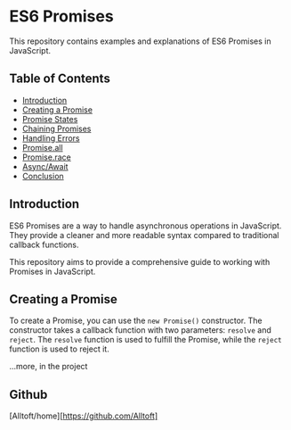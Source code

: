 # ES6 Promises

This repository contains examples and explanations of ES6 Promises in JavaScript.

## Table of Contents

- [Introduction](#introduction)
- [Creating a Promise](#creating-a-promise)
- [Promise States](#promise-states)
- [Chaining Promises](#chaining-promises)
- [Handling Errors](#handling-errors)
- [Promise.all](#promiseall)
- [Promise.race](#promiserace)
- [Async/Await](#asyncawait)
- [Conclusion](#conclusion)

## Introduction

ES6 Promises are a way to handle asynchronous operations in JavaScript. They provide a cleaner and more readable syntax compared to traditional callback functions.

This repository aims to provide a comprehensive guide to working with Promises in JavaScript.

## Creating a Promise

To create a Promise, you can use the `new Promise()` constructor. The constructor takes a callback function with two parameters: `resolve` and `reject`. The `resolve` function is used to fulfill the Promise, while the `reject` function is used to reject it.

...more, in the project

## Github

[Alltoft/home][https://github.com/Alltoft]
